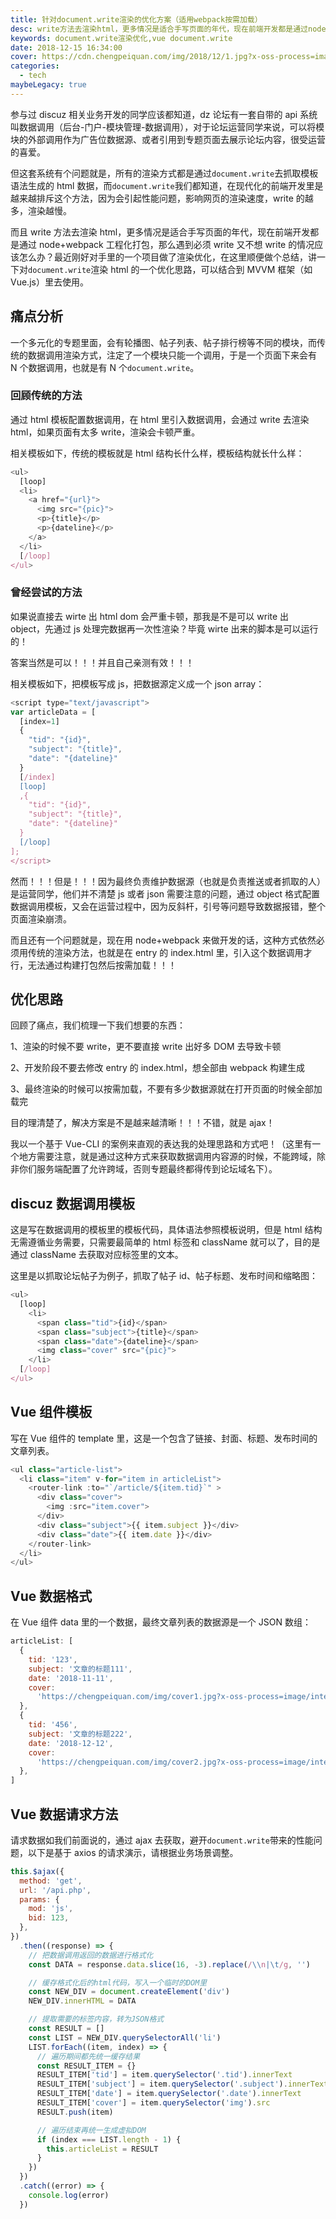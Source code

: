 ```yaml
---
title: 针对document.write渲染的优化方案（适用webpack按需加载）
desc: write方法去渲染html，更多情况是适合手写页面的年代，现在前端开发都是通过node+webpack工程化打包，那么遇到必须write又不想write的情况应该怎么办？最近刚好对手里的一个项目做了渲染优化，在这里顺便做个总结，讲一下对`document.write`渲染html的一个优化思路，可以结合到MVVM框架（如Vue.js）里去使用。
keywords: document.write渲染优化,vue document.write
date: 2018-12-15 16:34:00
cover: https://cdn.chengpeiquan.com/img/2018/12/1.jpg?x-oss-process=image/interlace,1
categories:
  - tech
maybeLegacy: true
---
```


参与过 discuz 相关业务开发的同学应该都知道，dz 论坛有一套自带的 api 系统叫数据调用（后台-门户-模块管理-数据调用），对于论坛运营同学来说，可以将模块的外部调用作为广告位数据源、或者引用到专题页面去展示论坛内容，很受运营的喜爱。

但这套系统有个问题就是，所有的渲染方式都是通过`document.write`去抓取模板语法生成的 html 数据，而`document.write`我们都知道，在现代化的前端开发里是越来越排斥这个方法，因为会引起性能问题，影响网页的渲染速度，write 的越多，渲染越慢。

而且 write 方法去渲染 html，更多情况是适合手写页面的年代，现在前端开发都是通过 node+webpack 工程化打包，那么遇到必须 write 又不想 write 的情况应该怎么办？最近刚好对手里的一个项目做了渲染优化，在这里顺便做个总结，讲一下对`document.write`渲染 html 的一个优化思路，可以结合到 MVVM 框架（如 Vue.js）里去使用。

## 痛点分析

一个多元化的专题里面，会有轮播图、帖子列表、帖子排行榜等不同的模块，而传统的数据调用渲染方式，注定了一个模块只能一个调用，于是一个页面下来会有 N 个数据调用，也就是有 N 个`document.write`。

### 回顾传统的方法

通过 html 模板配置数据调用，在 html 里引入数据调用，会通过 write 去渲染 html，如果页面有太多 write，渲染会卡顿严重。

相关模板如下，传统的模板就是 html 结构长什么样，模板结构就长什么样：

```javascript
<ul>
  [loop]
  <li>
    <a href="{url}">
      <img src="{pic}">
      <p>{title}</p>
      <p>{dateline}</p>
    </a>
  </li>
  [/loop]
</ul>
```

### 曾经尝试的方法

如果说直接去 wirte 出 html dom 会严重卡顿，那我是不是可以 write 出 object，先通过 js 处理完数据再一次性渲染？毕竟 wirte 出来的脚本是可以运行的！

答案当然是可以！！！并且自己亲测有效！！！

相关模板如下，把模板写成 js，把数据源定义成一个 json array：

```javascript
<script type="text/javascript">
var articleData = [
  [index=1]
  {
    "tid": "{id}",
    "subject": "{title}",
    "date": "{dateline}"
  }
  [/index]
  [loop]
  ,{
    "tid": "{id}",
    "subject": "{title}",
    "date": "{dateline}"
  }
  [/loop]
];
</script>
```

然而！！！但是！！！因为最终负责维护数据源（也就是负责推送或者抓取的人）是运营同学，他们并不清楚 js 或者 json 需要注意的问题，通过 object 格式配置数据调用模板，又会在运营过程中，因为反斜杆，引号等问题导致数据报错，整个页面渲染崩溃。

而且还有一个问题就是，现在用 node+webpack 来做开发的话，这种方式依然必须用传统的渲染方法，也就是在 entry 的 index.html 里，引入这个数据调用才行，无法通过构建打包然后按需加载！！！

## 优化思路

回顾了痛点，我们梳理一下我们想要的东西：

1、渲染的时候不要 write，更不要直接 write 出好多 DOM 去导致卡顿

2、开发阶段不要去修改 entry 的 index.html，想全部由 webpack 构建生成

3、最终渲染的时候可以按需加载，不要有多少数据源就在打开页面的时候全部加载完

目的理清楚了，解决方案是不是越来越清晰！！！不错，就是 ajax！

我以一个基于 Vue-CLI 的案例来直观的表达我的处理思路和方式吧！（这里有一个地方需要注意，就是通过这种方式来获取数据调用内容源的时候，不能跨域，除非你们服务端配置了允许跨域，否则专题最终都得传到论坛域名下）。

## discuz 数据调用模板

这是写在数据调用的模板里的模板代码，具体语法参照模板说明，但是 html 结构无需遵循业务需要，只需要最简单的 html 标签和 className 就可以了，目的是通过 className 去获取对应标签里的文本。

这里是以抓取论坛帖子为例子，抓取了帖子 id、帖子标题、发布时间和缩略图：

```javascript
<ul>
  [loop]
    <li>
      <span class="tid">{id}</span>
      <span class="subject">{title}</span>
      <span class="date">{dateline}</span>
      <img class="cover" src="{pic}">
    </li>
  [/loop]
</ul>
```

## Vue 组件模板

写在 Vue 组件的 template 里，这是一个包含了链接、封面、标题、发布时间的文章列表。

```javascript
<ul class="article-list">
  <li class="item" v-for="item in articleList">
    <router-link :to="`/article/${item.tid}`" >
      <div class="cover">
        <img :src="item.cover">
      </div>
      <div class="subject">{{ item.subject }}</div>
      <div class="date">{{ item.date }}</div>
    </router-link>
  </li>
</ul>
```

## Vue 数据格式

在 Vue 组件 data 里的一个数据，最终文章列表的数据源是一个 JSON 数组：

```javascript
articleList: [
  {
    tid: '123',
    subject: '文章的标题111',
    date: '2018-11-11',
    cover:
      'https://chengpeiquan.com/img/cover1.jpg?x-oss-process=image/interlace,1',
  },
  {
    tid: '456',
    subject: '文章的标题222',
    date: '2018-12-12',
    cover:
      'https://chengpeiquan.com/img/cover2.jpg?x-oss-process=image/interlace,1',
  },
]
```

## Vue 数据请求方法

请求数据如我们前面说的，通过 ajax 去获取，避开`document.write`带来的性能问题，以下是基于 axios 的请求演示，请根据业务场景调整。

```javascript
this.$ajax({
  method: 'get',
  url: '/api.php',
  params: {
    mod: 'js',
    bid: 123,
  },
})
  .then((response) => {
    // 把数据调用返回的数据进行格式化
    const DATA = response.data.slice(16, -3).replace(/\\n|\t/g, '')

    // 缓存格式化后的html代码，写入一个临时的DOM里
    const NEW_DIV = document.createElement('div')
    NEW_DIV.innerHTML = DATA

    // 提取需要的标签内容，转为JSON格式
    const RESULT = []
    const LIST = NEW_DIV.querySelectorAll('li')
    LIST.forEach((item, index) => {
      // 遍历期间都先统一缓存结果
      const RESULT_ITEM = {}
      RESULT_ITEM['tid'] = item.querySelector('.tid').innerText
      RESULT_ITEM['subject'] = item.querySelector('.subject').innerText
      RESULT_ITEM['date'] = item.querySelector('.date').innerText
      RESULT_ITEM['cover'] = item.querySelector('img').src
      RESULT.push(item)

      // 遍历结束再统一生成虚拟DOM
      if (index === LIST.length - 1) {
        this.articleList = RESULT
      }
    })
  })
  .catch((error) => {
    console.log(error)
  })
```
